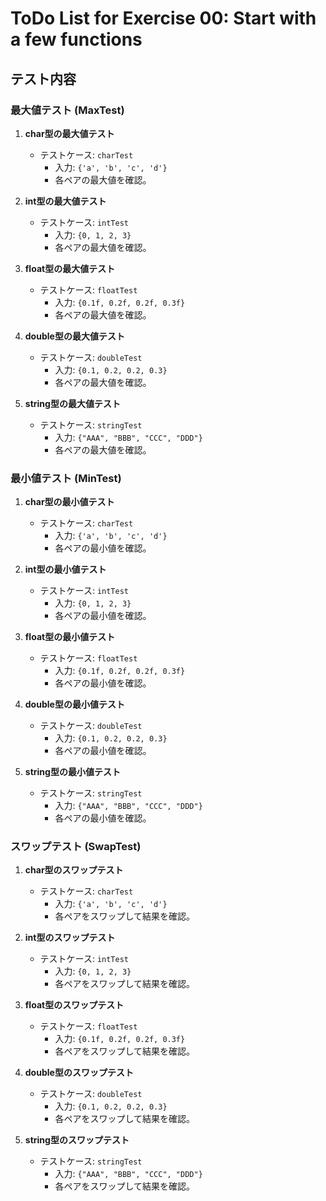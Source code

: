 # ToDo List for Exercise 00: Start with a few functions

## テスト内容

### 最大値テスト (MaxTest)

1. **char型の最大値テスト**
   - テストケース: `charTest`
     - 入力: `{'a', 'b', 'c', 'd'}`
     - 各ペアの最大値を確認。

2. **int型の最大値テスト**
   - テストケース: `intTest`
     - 入力: `{0, 1, 2, 3}`
     - 各ペアの最大値を確認。

3. **float型の最大値テスト**
   - テストケース: `floatTest`
     - 入力: `{0.1f, 0.2f, 0.2f, 0.3f}`
     - 各ペアの最大値を確認。

4. **double型の最大値テスト**
   - テストケース: `doubleTest`
     - 入力: `{0.1, 0.2, 0.2, 0.3}`
     - 各ペアの最大値を確認。

5. **string型の最大値テスト**
   - テストケース: `stringTest`
     - 入力: `{"AAA", "BBB", "CCC", "DDD"}`
     - 各ペアの最大値を確認。

### 最小値テスト (MinTest)

1. **char型の最小値テスト**
   - テストケース: `charTest`
     - 入力: `{'a', 'b', 'c', 'd'}`
     - 各ペアの最小値を確認。

2. **int型の最小値テスト**
   - テストケース: `intTest`
     - 入力: `{0, 1, 2, 3}`
     - 各ペアの最小値を確認。

3. **float型の最小値テスト**
   - テストケース: `floatTest`
     - 入力: `{0.1f, 0.2f, 0.2f, 0.3f}`
     - 各ペアの最小値を確認。

4. **double型の最小値テスト**
   - テストケース: `doubleTest`
     - 入力: `{0.1, 0.2, 0.2, 0.3}`
     - 各ペアの最小値を確認。

5. **string型の最小値テスト**
   - テストケース: `stringTest`
     - 入力: `{"AAA", "BBB", "CCC", "DDD"}`
     - 各ペアの最小値を確認。

### スワップテスト (SwapTest)

1. **char型のスワップテスト**
   - テストケース: `charTest`
     - 入力: `{'a', 'b', 'c', 'd'}`
     - 各ペアをスワップして結果を確認。

2. **int型のスワップテスト**
   - テストケース: `intTest`
     - 入力: `{0, 1, 2, 3}`
     - 各ペアをスワップして結果を確認。

3. **float型のスワップテスト**
   - テストケース: `floatTest`
     - 入力: `{0.1f, 0.2f, 0.2f, 0.3f}`
     - 各ペアをスワップして結果を確認。

4. **double型のスワップテスト**
   - テストケース: `doubleTest`
     - 入力: `{0.1, 0.2, 0.2, 0.3}`
     - 各ペアをスワップして結果を確認。

5. **string型のスワップテスト**
   - テストケース: `stringTest`
     - 入力: `{"AAA", "BBB", "CCC", "DDD"}`
     - 各ペアをスワップして結果を確認。
